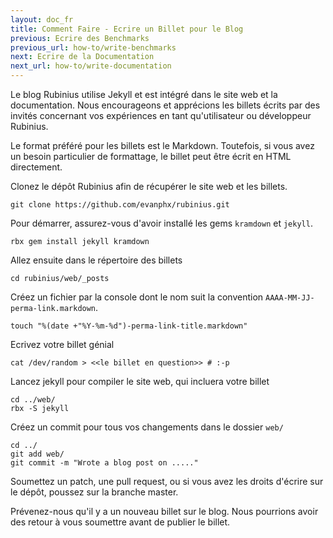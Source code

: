 ```yaml
---
layout: doc_fr
title: Comment Faire - Ecrire un Billet pour le Blog
previous: Ecrire des Benchmarks
previous_url: how-to/write-benchmarks
next: Ecrire de la Documentation
next_url: how-to/write-documentation
---
```


Le blog Rubinius utilise Jekyll et est intégré dans le site web et la
documentation. Nous encourageons et apprécions les billets écrits par
des invités concernant vos expériences en tant qu'utilisateur ou
développeur Rubinius.

Le format préféré pour les billets est le Markdown. Toutefois, si vous
avez un besoin particulier de formattage, le billet peut être écrit en
HTML directement.

Clonez le dépôt Rubinius afin de récupérer le site web et les billets.

    git clone https://github.com/evanphx/rubinius.git

Pour démarrer, assurez-vous d'avoir installé les gems `kramdown` et `jekyll`.

    rbx gem install jekyll kramdown

Allez ensuite dans le répertoire des billets

    cd rubinius/web/_posts

Créez un fichier par la console dont le nom suit la convention `AAAA-MM-JJ-perma-link.markdown`.

    touch "%(date +"%Y-%m-%d")-perma-link-title.markdown"

Ecrivez votre billet génial

    cat /dev/random > <<le billet en question>> # :-p

Lancez jekyll pour compiler le site web, qui incluera votre billet

    cd ../web/
    rbx -S jekyll

Créez un commit pour tous vos changements dans le dossier `web/`

    cd ../
    git add web/
    git commit -m "Wrote a blog post on ....."

Soumettez un patch, une pull request, ou si vous avez les droits
d'écrire sur le dépôt, poussez sur la branche master.

Prévenez-nous qu'il y a un nouveau billet sur le blog. Nous pourrions
avoir des retour à vous soumettre avant de publier le billet.
